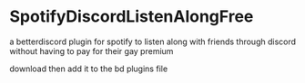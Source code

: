# SpotifyDiscordListenAlongFree
a betterdiscord plugin for spotify to listen along with friends through discord without having to pay for their gay premium 

download then add it to the bd plugins file 
